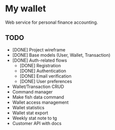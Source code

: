 # My wallet

Web service for personal finance accounting.

## TODO

- [DONE] Project wireframe
- [DONE] Base models (User, Wallet, Transaction)
- [DONE] Auth-related flows
  - [DONE] Registration
  - [DONE] Authentication
  - [DONE] Email verification
  - [DONE] User preferences
- Wallet/Transaction CRUD
- Command manager
- Make fish data command
- Wallet access management
- Wallet statistics
- Wallet stat export
- Weekly stat note to tg
- Customer API with docs
